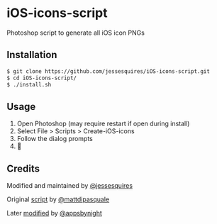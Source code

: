 # iOS-icons-script

Photoshop script to generate all iOS icon PNGs

## Installation

```bash
$ git clone https://github.com/jessesquires/iOS-icons-script.git
$ cd iOS-icons-script/
$ ./install.sh
```

## Usage

1. Open Photoshop (may require restart if open during install)
2. Select File > Scripts > Create-iOS-icons
3. Follow the dialog prompts
4. :beer:

## Credits

Modified and maintained by [@jessesquires](https://github.com/jessesquires)

Original [script](https://gist.github.com/mattdipasquale/711203) by [@mattdipasquale](https://github.com/mattdipasquale)

Later [modified](https://gist.github.com/appsbynight/3681050) by [@appsbynight](https://github.com/appsbynight)
